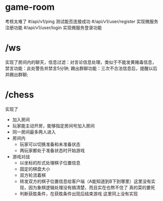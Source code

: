 # game-room
考核太难了
#/api/v1/ping
测试能否连接成功
#/api/v1/user/register
实现微服务注册功能
#/api/v1/user/login
实现微服务登录功能
# /ws   
实现了房间内的聊天，信息过滤：对言论信息处理，类似于不能发黄赌毒信息，
禁言功能：此处警告并禁言5分钟;
踢出群聊功能：三次不合法信息后，提醒以后并踢出群聊;
#  /chess
实现了

- 加入房间
- 玩家能主动开房，能够指定房间号加入房间
- 同一房间最多两人进入
- 房间内
    - 玩家可以切换准备和未准备状态
    - 两玩家都处于准备状态时开始游戏
- 游戏对战
    - 以坐标的形式处理棋子位置信息
    - 固定的棋盘大小
    - 双方轮流着棋
    - 转发双方的棋子位置信息给客户端（A能知道到B下到哪里）这里没有实现，因为象棋逻辑处理没有搞清楚，而且实在也熬不住了 真的菜的要死
    - 判断获胜条件，在获胜条件出现后结束游戏 这里同上没有实现
  
